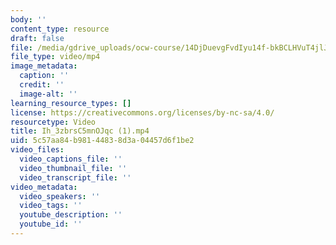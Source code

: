 ```yaml
---
body: ''
content_type: resource
draft: false
file: /media/gdrive_uploads/ocw-course/14DjDuevgFvdIyu14f-bkBCLHVuT4jlJ0/ih_3zbrsc5mnojqc-1.mp4
file_type: video/mp4
image_metadata:
  caption: ''
  credit: ''
  image-alt: ''
learning_resource_types: []
license: https://creativecommons.org/licenses/by-nc-sa/4.0/
resourcetype: Video
title: Ih_3zbrsC5mnOJqc (1).mp4
uid: 5c57aa84-b981-4483-8d3a-04457d6f1be2
video_files:
  video_captions_file: ''
  video_thumbnail_file: ''
  video_transcript_file: ''
video_metadata:
  video_speakers: ''
  video_tags: ''
  youtube_description: ''
  youtube_id: ''
---
```

